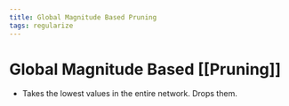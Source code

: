 ```yaml
---
title: Global Magnitude Based Pruning
tags: regularize
---
```


# Global Magnitude Based [[Pruning]]
- Takes the lowest values in the entire network. Drops them.




















































